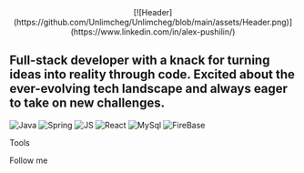 <div style="text-align: center;">
  [![Header](https://github.com/Unlimcheg/Unlimcheg/blob/main/assets/Header.png)](https://www.linkedin.com/in/alex-pushilin/)
</div>

## Full-stack developer with a knack for turning ideas into reality through code. Excited about the ever-evolving tech landscape and always eager to take on new challenges.

![Java](https://img.shields.io/badge/Java-000000?style=for-the-budge&logo=Java)
![Spring](https://img.shields.io/badge/Spring-000000?logo=spring&logoColor=green)
![JS](https://img.shields.io/badge/JavaScript-000000?logo=javascript&logoColor=gold)
![React](https://img.shields.io/badge/React-000000?logo=react&logoColor=blue)
![MySql](https://img.shields.io/badge/MySql-000000?logo=mySql&logoColor=4169e1)
![FireBase](https://img.shields.io/badge/Firebase-000000?logo=firebase&logoColor=red)

Tools

Follow me
